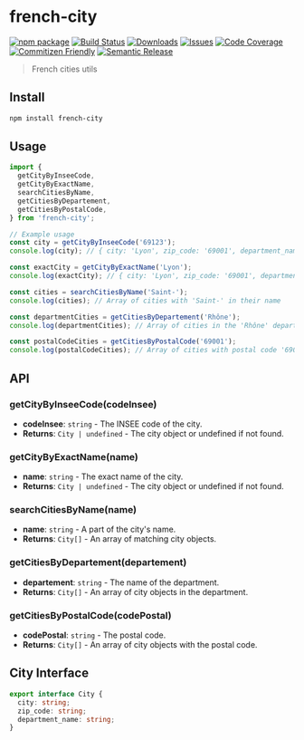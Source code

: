 # french-city

[![npm package][npm-img]][npm-url]
[![Build Status][build-img]][build-url]
[![Downloads][downloads-img]][downloads-url]
[![Issues][issues-img]][issues-url]
[![Code Coverage][codecov-img]][codecov-url]
[![Commitizen Friendly][commitizen-img]][commitizen-url]
[![Semantic Release][semantic-release-img]][semantic-release-url]

> French cities utils

## Install

```bash
npm install french-city
```

## Usage

```ts
import {
  getCityByInseeCode,
  getCityByExactName,
  searchCitiesByName,
  getCitiesByDepartement,
  getCitiesByPostalCode,
} from 'french-city';

// Example usage
const city = getCityByInseeCode('69123');
console.log(city); // { city: 'Lyon', zip_code: '69001', department_name: 'Rhône' }

const exactCity = getCityByExactName('Lyon');
console.log(exactCity); // { city: 'Lyon', zip_code: '69001', department_name: 'Rhône' }

const cities = searchCitiesByName('Saint-');
console.log(cities); // Array of cities with 'Saint-' in their name

const departmentCities = getCitiesByDepartement('Rhône');
console.log(departmentCities); // Array of cities in the 'Rhône' department

const postalCodeCities = getCitiesByPostalCode('69001');
console.log(postalCodeCities); // Array of cities with postal code '69001'
```

## API

### getCityByInseeCode(codeInsee)

- **codeInsee**: `string` - The INSEE code of the city.
- **Returns**: `City | undefined` - The city object or undefined if not found.

### getCityByExactName(name)

- **name**: `string` - The exact name of the city.
- **Returns**: `City | undefined` - The city object or undefined if not found.

### searchCitiesByName(name)

- **name**: `string` - A part of the city's name.
- **Returns**: `City[]` - An array of matching city objects.

### getCitiesByDepartement(departement)

- **departement**: `string` - The name of the department.
- **Returns**: `City[]` - An array of city objects in the department.

### getCitiesByPostalCode(codePostal)

- **codePostal**: `string` - The postal code.
- **Returns**: `City[]` - An array of city objects with the postal code.

## City Interface

```ts
export interface City {
  city: string;
  zip_code: string;
  department_name: string;
}
```

[build-img]: https://github.com/lionel95200x/french-city/actions/workflows/release.yml/badge.svg
[build-url]: https://github.com/lionel95200x/french-city/actions/workflows/release.yml
[downloads-img]: https://img.shields.io/npm/dt/french-city
[downloads-url]: https://www.npmjs.com/package/french-city
[npm-img]: https://img.shields.io/npm/v/french-city
[npm-url]: https://www.npmjs.com/package/french-city
[issues-img]: https://img.shields.io/github/issues/lionel95200x/french-city
[issues-url]: https://github.com/lionel95200x/french-city/issues
[codecov-img]: https://codecov.io/gh/lionel95200x/french-city/branch/main/graph/badge.svg
[codecov-url]: https://codecov.io/gh/lionel95200x/french-city
[semantic-release-img]: https://img.shields.io/badge/%20%20%F0%9F%93%A6%F0%9F%9A%80-semantic--release-e10079.svg
[semantic-release-url]: https://github.com/semantic-release/semantic-release
[commitizen-img]: https://img.shields.io/badge/commitizen-friendly-brightgreen.svg
[commitizen-url]: http://commitizen.github.io/cz-cli/
